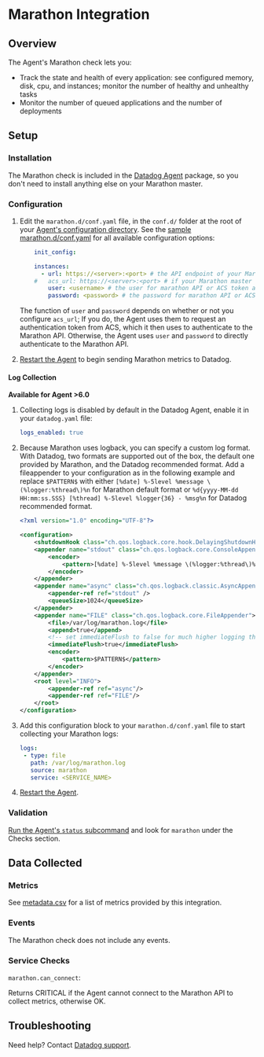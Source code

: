 # Marathon Integration

## Overview

The Agent's Marathon check lets you:

* Track the state and health of every application: see configured memory, disk, cpu, and instances; monitor the number of healthy and unhealthy tasks
* Monitor the number of queued applications and the number of deployments

## Setup
### Installation

The Marathon check is included in the [Datadog Agent][1] package, so you don't need to install anything else on your Marathon master.

### Configuration

1. Edit the `marathon.d/conf.yaml` file, in the `conf.d/` folder at the root of your [Agent's configuration directory][2].
    See the [sample marathon.d/conf.yaml][3] for all available configuration options:

    ```yaml
        init_config:

        instances:
          - url: https://<server>:<port> # the API endpoint of your Marathon master; required
        #   acs_url: https://<server>:<port> # if your Marathon master requires ACS auth
            user: <username> # the user for marathon API or ACS token authentication
            password: <password> # the password for marathon API or ACS token authentication
    ```

    The function of `user` and `password` depends on whether or not you configure `acs_url`; If you do, the Agent uses them to request an authentication token from ACS, which it then uses to authenticate to the Marathon API. Otherwise, the Agent uses `user` and `password` to directly authenticate to the Marathon API.

2. [Restart the Agent][4] to begin sending Marathon metrics to Datadog.

#### Log Collection

 **Available for Agent >6.0**

 1. Collecting logs is disabled by default in the Datadog Agent, enable it in your `datadog.yaml` file:

     ```yaml
    logs_enabled: true
    ```

 2. Because Marathon uses logback, you can specify a custom log format. With Datadog, two formats are supported out of the box, the default one provided by Marathon, and the Datadog recommended format. Add a fileappender to your configuration as in the following example and replace `$PATTERN$` with either `[%date] %-5level %message \(%logger:%thread\)%n` for Marathon default format or `%d{yyyy-MM-dd HH:mm:ss.SSS} [%thread] %-5level %logger{36} - %msg%n` for Datadog recommended format.

    ```xml
    <?xml version="1.0" encoding="UTF-8"?>

    <configuration>
        <shutdownHook class="ch.qos.logback.core.hook.DelayingShutdownHook"/>
        <appender name="stdout" class="ch.qos.logback.core.ConsoleAppender">
            <encoder>
                <pattern>[%date] %-5level %message \(%logger:%thread\)%n</pattern>
            </encoder>
        </appender>
        <appender name="async" class="ch.qos.logback.classic.AsyncAppender">
            <appender-ref ref="stdout" />
            <queueSize>1024</queueSize>
        </appender>
        <appender name="FILE" class="ch.qos.logback.core.FileAppender">
            <file>/var/log/marathon.log</file>
            <append>true</append>
            <!-- set immediateFlush to false for much higher logging throughput -->
            <immediateFlush>true</immediateFlush>
            <encoder>
                <pattern>$PATTERN$</pattern>
            </encoder>
        </appender>
        <root level="INFO">
            <appender-ref ref="async"/>
            <appender-ref ref="FILE"/>
        </root>
    </configuration>
    ```

 3. Add this configuration block to your `marathon.d/conf.yaml` file to start collecting your Marathon logs:

     ```yaml
    logs:
      - type: file
        path: /var/log/marathon.log
        source: marathon
        service: <SERVICE_NAME>
    ```

 3. [Restart the Agent][4].

### Validation

[Run the Agent's `status` subcommand][5] and look for `marathon` under the Checks section.

## Data Collected
### Metrics
See [metadata.csv][6] for a list of metrics provided by this integration.

### Events
The Marathon check does not include any events.

### Service Checks

`marathon.can_connect`:

Returns CRITICAL if the Agent cannot connect to the Marathon API to collect metrics, otherwise OK.

## Troubleshooting
Need help? Contact [Datadog support][7].

[1]: https://app.datadoghq.com/account/settings#agent
[2]: https://docs.datadoghq.com/agent/guide/agent-configuration-files/?tab=agentv6#agent-configuration-directory
[3]: https://github.com/DataDog/integrations-core/blob/master/marathon/datadog_checks/marathon/data/conf.yaml.example
[4]: https://docs.datadoghq.com/agent/guide/agent-commands/?tab=agentv6#start-stop-and-restart-the-agent
[5]: https://docs.datadoghq.com/agent/guide/agent-commands/?tab=agentv6#agent-status-and-information
[6]: https://github.com/DataDog/integrations-core/blob/master/marathon/metadata.csv
[7]: https://docs.datadoghq.com/help
